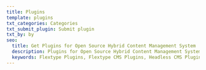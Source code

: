 ```yaml
---
title: Plugins
template: plugins
txt_categories: Categories
txt_submit_plugin: Submit plugin
txt_by: by
seo:
  title: Get Plugins for Open Source Hybrid Content Management System
  description: Plugins for Open Source Hybrid Content Management System.
  keywords: Flextype Plugins, Flextype CMS Plugins, Headless CMS Plugins, Download Flat File CMS Plugins, Download Flat File Content Management System Plugins, Download PHP CMS Plugins, Plugins, Content, Management, System, PHP, CMS
---
```

